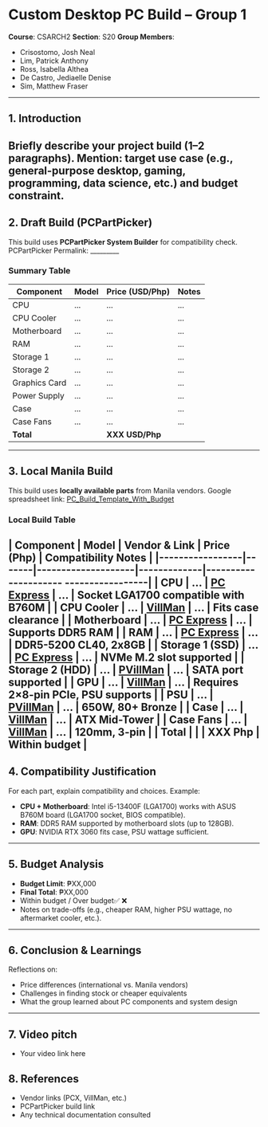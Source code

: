 # Custom Desktop PC Build – Group 1
**Course**: CSARCH2
**Section**: S20
**Group Members**:
- Crisostomo, Josh Neal
- Lim, Patrick Anthony
- Ross, Isabella Althea
- De Castro, Jediaelle Denise
- Sim, Matthew Fraser
---
## 1. Introduction
Briefly describe your project build (1–2 paragraphs).
Mention: target use case (e.g., general-purpose desktop, gaming, programming, data
science, etc.) and budget constraint.
---
## 2. Draft Build (PCPartPicker)
This build uses **PCPartPicker System Builder** for compatibility check.
PCPartPicker Permalink: _________
### Summary Table
| Component | Model | Price (USD/Php) | Notes |
|-----------------|-------|-----------------|-------|
| CPU | ... | ... | ... |
| CPU Cooler | ... | ... | ... |
| Motherboard | ... | ... | ... |
| RAM | ... | ... | ... |
| Storage 1 | ... | ... | ... |
| Storage 2 | ... | ... | ... |
| Graphics Card | ... | ... | ... |
| Power Supply | ... | ... | ... |
| Case | ... | ... | ... |
| Case Fans | ... | ... | ... |
| **Total** | | **XXX USD/Php** | |
---
## 3. Local Manila Build
This build uses **locally available parts** from Manila vendors.
Google spreadsheet link: [PC_Build_Template_With_Budget](https://docs.google.com/spreadsheets/d/15jZedLD7o_Gfmr0jKC2sMzixGadV74LwGvGNQ5sZwUE/edit?gid=533572080#gid=533572080)

### Local Build Table
| Component | Model | Vendor & Link | Price (Php) | Compatibility Notes
|
|-----------------|-------|--------------------|-------------|---------------------
-----------------|
| CPU | ... | [PC Express](link) | ... | Socket LGA1700
compatible with B760M |
| CPU Cooler | ... | [VillMan](link) | ... | Fits case clearance
|
| Motherboard | ... | [PC Express](link) | ... | Supports DDR5 RAM
|
| RAM | ... | [PC Express](link) | ... | DDR5-5200 CL40,
2x8GB |
| Storage 1 (SSD) | ... | [PC Express](link) | ... | NVMe M.2 slot
supported |
| Storage 2 (HDD) | ... | [PVillMan](link) | ... | SATA port supported
|
| GPU | ... | [VillMan](link) | ... | Requires 2×8-pin
PCIe, PSU supports |
| PSU | ... | [PVillMan](link) | ... | 650W, 80+ Bronze
|
| Case | ... | [VillMan](link) | ... | ATX Mid-Tower
|
| Case Fans | ... | [VillMan](link) | ... | 120mm, 3-pin
|
| **Total** | | | **XXX Php** | Within budget
|
---
## 4. Compatibility Justification
For each part, explain compatibility and choices.
Example:
- **CPU + Motherboard**: Intel i5-13400F (LGA1700) works with ASUS B760M board
(LGA1700 socket, BIOS compatible).
- **RAM**: DDR5 RAM supported by motherboard slots (up to 128GB).
- **GPU**: NVIDIA RTX 3060 fits case, PSU wattage sufficient.
---
## 5. Budget Analysis
- **Budget Limit**: ₱XX,000
- **Final Total**: ₱XX,000
- Within budget / Over budget✅ ❌
- Notes on trade-offs (e.g., cheaper RAM, higher PSU wattage, no aftermarket
cooler, etc.).
---
## 6. Conclusion & Learnings
Reflections on:
- Price differences (international vs. Manila vendors)
- Challenges in finding stock or cheaper equivalents
- What the group learned about PC components and system design
---
## 7. Video pitch
- Your video link here
## 8. References
- Vendor links (PCX, VillMan, etc.)
- PCPartPicker build link
- Any technical documentation consulted
